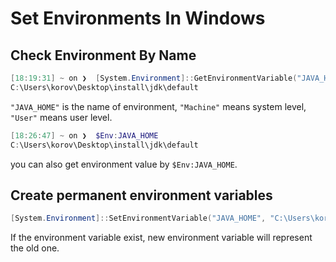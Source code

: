 # Set Environments In Windows

## Check Environment By Name

```powershell
[18:19:31] ~ on ❯  [System.Environment]::GetEnvironmentVariable("JAVA_HOME","Machine")
C:\Users\korov\Desktop\install\jdk\default
```

`"JAVA_HOME"` is the name of environment, `"Machine"` means system level, `"User"` means user level.

```powershell
[18:26:47] ~ on ❯  $Env:JAVA_HOME
C:\Users\korov\Desktop\install\jdk\default
```

you can also get environment value by `$Env:JAVA_HOME`.

## Create permanent environment variables

```powershell
[System.Environment]::SetEnvironmentVariable("JAVA_HOME", "C:\Users\korov\Desktop\install\jdk\graalvm-java11", "Machine")
```

If the environment variable exist, new environment variable will represent the old one.
